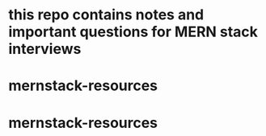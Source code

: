 # this repo contains notes and important questions for MERN stack interviews
# mernstack-resources
# mernstack-resources
